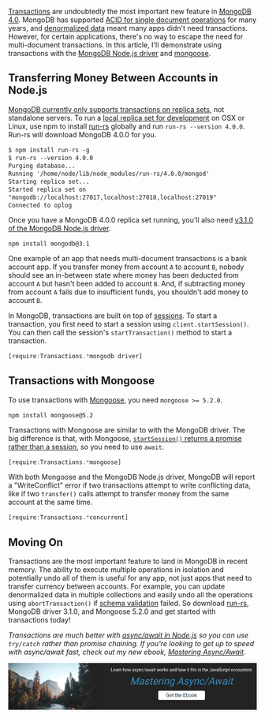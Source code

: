 [Transactions](https://www.mongodb.com/transactions) are undoubtedly the most
important new feature in [MongoDB 4.0](https://www.mongodb.com/mongodb-4.0).
MongoDB has supported [ACID for single document operations](https://docs.mongodb.com/manual/core/write-operations-atomicity/) for many years, and [denormalized data](http://thecodebarbarian.com/managing-embedded-documents-with-monogram) meant many apps didn't need transactions. However, for certain applications,
there's no way to escape the need for multi-document transactions. In this
article, I'll demonstrate using transactions with the [MongoDB Node.js driver](http://npmjs.com/package/mongodb) and [mongoose](https://www.npmjs.com/package/mongoose).

Transferring Money Between Accounts in Node.js
----------------------------------------------

[MongoDB currently only supports transactions on replica sets](https://docs.mongodb.com/manual/replication/#transactions), not standalone servers. To run a [local replica set for development](/introducing-run-rs-zero-config-mongodb-runner.html) on OSX or Linux, use npm to install [run-rs](https://www.npmjs.com/package/run-rs) globally and run `run-rs --version 4.0.0`. Run-rs will download MongoDB 4.0.0 for you.

```
$ npm install run-rs -g
$ run-rs --version 4.0.0
Purging database...
Running '/home/node/lib/node_modules/run-rs/4.0.0/mongod'
Starting replica set...
Started replica set on "mongodb://localhost:27017,localhost:27018,localhost:27019"
Connected to oplog
```

Once you have a MongoDB 4.0.0 replica set running, you'll also need [v3.1.0 of the MongoDB Node.js driver](https://www.npmjs.com/package/mongodb).

```
npm install mongodb@3.1
```

One example of an app that needs multi-document transactions is a bank account
app. If you transfer money from account `A` to account `B`, nobody should see an
in-between state where money has been deducted from account `A` but hasn't
been added to account `B`. And, if subtracting money from account `A` fails due
to insufficient funds, you shouldn't add money to account `B`.

In MongoDB, transactions are built on top of [sessions](https://docs.mongodb.com/manual/reference/server-sessions/). To
start a transaction, you first need to start a session using `client.startSession()`. You can then call the session's `startTransaction()`
method to start a transaction.

```javascript
[require:Transactions.*mongodb driver]
```

Transactions with Mongoose
--------------------------

To use transactions with [Mongoose](http://mongoosejs.com/), you need `mongoose >= 5.2.0`.

```
npm install mongoose@5.2
```

Transactions with Mongoose are similar to with the MongoDB driver. The big
difference is that, with Mongoose, [`startSession()` returns a promise rather than a session](http://mongoosejs.com/docs/api.html#startsession_startSession),
so you need to use `await`.

```javascript
[require:Transactions.*mongoose]
```

With both Mongoose and the MongoDB Node.js driver, MongoDB will report a
"WriteConflict" error if two transactions attempt to write conflicting data,
like if two `transfer()` calls attempt to transfer money from the same account
at the same time.

```javascript
[require:Transactions.*concurrent]
```

Moving On
---------

Transactions are the most important feature to land in MongoDB in recent memory.
The ability to execute multiple operations in isolation and potentially undo
all of them is useful for any app, not just apps that need to transfer currency
between accounts. For example, you can update denormalized data in multiple
collections and easily undo all the operations using `abortTransaction()` if
[schema validation](https://docs.mongodb.com/manual/core/schema-validation/) failed. So download [run-rs](https://www.npmjs.com/package/run-rs),
MongoDB driver 3.1.0, and Mongoose 5.2.0 and get started with transactions today!

_Transactions are much better with [async/await in Node.js](http://thecodebarbarian.com/common-async-await-design-patterns-in-node.js.html) so you can use `try/catch` rather than promise chaining.
If you're looking to get up to speed with async/await fast, check out
my new ebook, [Mastering Async/Await](http://asyncawait.net/)._

<a href="http://asyncawait.net"><img src="/images/asyncawait.png"/></a>
